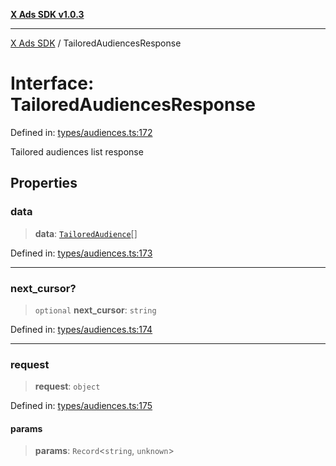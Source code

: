 [**X Ads SDK v1.0.3**](../README.md)

***

[X Ads SDK](../globals.md) / TailoredAudiencesResponse

# Interface: TailoredAudiencesResponse

Defined in: [types/audiences.ts:172](https://github.com/kage1020/x-ads-sdk/blob/main/src/types/audiences.ts#L172)

Tailored audiences list response

## Properties

### data

> **data**: [`TailoredAudience`](TailoredAudience.md)[]

Defined in: [types/audiences.ts:173](https://github.com/kage1020/x-ads-sdk/blob/main/src/types/audiences.ts#L173)

***

### next\_cursor?

> `optional` **next\_cursor**: `string`

Defined in: [types/audiences.ts:174](https://github.com/kage1020/x-ads-sdk/blob/main/src/types/audiences.ts#L174)

***

### request

> **request**: `object`

Defined in: [types/audiences.ts:175](https://github.com/kage1020/x-ads-sdk/blob/main/src/types/audiences.ts#L175)

#### params

> **params**: `Record`\<`string`, `unknown`\>
